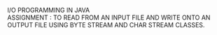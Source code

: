 I/O PROGRAMMING IN JAVA </br>
ASSIGNMENT : TO READ FROM AN INPUT FILE AND WRITE ONTO AN OUTPUT FILE USING BYTE STREAM AND CHAR STREAM CLASSES. </br>
